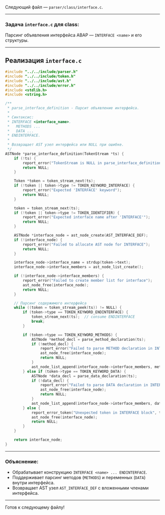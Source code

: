 Следующий файл — `parser/class/interface.c`.

---

### Задача `interface.c` для class:

Парсинг объявления интерфейса ABAP — `INTERFACE <name>` и его структуры.

---

## Реализация `interface.c`

```c
#include "../../include/parser.h"
#include "../../include/token.h"
#include "../../include/ast.h"
#include "../../include/error.h"
#include <stdlib.h>
#include <string.h>

/**
 * parse_interface_definition - Парсит объявление интерфейса.
 *
 * Синтаксис:
 * INTERFACE <interface_name>.
 *   METHODS ...
 *   DATA ...
 * ENDINTERFACE.
 *
 * Возвращает AST узел интерфейса или NULL при ошибке.
 */
ASTNode *parse_interface_definition(TokenStream *ts) {
    if (!ts) {
        report_error("TokenStream is NULL in parse_interface_definition");
        return NULL;
    }

    Token *token = token_stream_next(ts);
    if (!token || token->type != TOKEN_KEYWORD_INTERFACE) {
        report_error("Expected 'INTERFACE' keyword");
        return NULL;
    }

    token = token_stream_next(ts);
    if (!token || token->type != TOKEN_IDENTIFIER) {
        report_error("Expected interface name after 'INTERFACE'");
        return NULL;
    }

    ASTNode *interface_node = ast_node_create(AST_INTERFACE_DEF);
    if (!interface_node) {
        report_error("Failed to allocate AST node for INTERFACE");
        return NULL;
    }

    interface_node->interface_name = strdup(token->text);
    interface_node->interface_members = ast_node_list_create();

    if (!interface_node->interface_members) {
        report_error("Failed to create member list for interface");
        ast_node_free(interface_node);
        return NULL;
    }

    // Парсинг содержимого интерфейса
    while ((token = token_stream_peek(ts)) != NULL) {
        if (token->type == TOKEN_KEYWORD_ENDINTERFACE) {
            token_stream_next(ts);  // consume ENDINTERFACE
            break;
        }

        if (token->type == TOKEN_KEYWORD_METHODS) {
            ASTNode *method_decl = parse_method_declaration(ts);
            if (!method_decl) {
                report_error("Failed to parse METHOD declaration in INTERFACE");
                ast_node_free(interface_node);
                return NULL;
            }
            ast_node_list_append(interface_node->interface_members, method_decl);
        } else if (token->type == TOKEN_KEYWORD_DATA) {
            ASTNode *data_decl = parse_data_declaration(ts);
            if (!data_decl) {
                report_error("Failed to parse DATA declaration in INTERFACE");
                ast_node_free(interface_node);
                return NULL;
            }
            ast_node_list_append(interface_node->interface_members, data_decl);
        } else {
            report_error_token("Unexpected token in INTERFACE block", token);
            ast_node_free(interface_node);
            return NULL;
        }
    }

    return interface_node;
}
```

---

### Объяснение:

* Обрабатывает конструкцию `INTERFACE <name> ... ENDINTERFACE`.
* Поддерживает парсинг методов (`METHODS`) и переменных (`DATA`) внутри интерфейса.
* Возвращает AST узел `AST_INTERFACE_DEF` с вложенными членами интерфейса.

---

Готов к следующему файлу!
